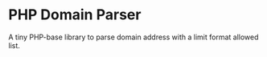 # PHP Domain Parser

A tiny PHP-base library to parse domain address with a limit format allowed list.

